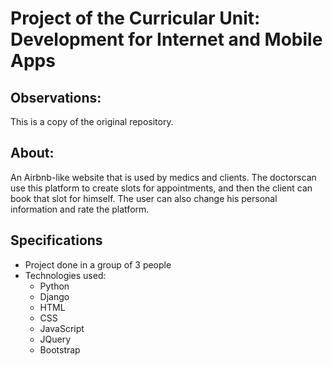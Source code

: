 # Project of the Curricular Unit: Development for Internet and Mobile Apps
## Observations:
This is a copy of the original repository.
## About:
An Airbnb-like website that is used by medics and clients. The doctorscan use this platform to create slots for appointments, and then the client can book that slot for himself. The user can also change his personal information and rate the platform.
## Specifications
- Project done in a group of 3 people
- Technologies used:
  - Python
  - Django
  - HTML
  - CSS
  - JavaScript 
  - JQuery
  - Bootstrap
  

